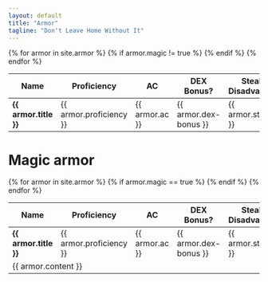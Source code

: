 ```yaml
---
layout: default
title: "Armor"
tagline: "Don't Leave Home Without It"
---
```

<table>
  <thead>
    <th>Name</th>
    <th>Proficiency</th>
    <th>AC</th>
    <th>DEX Bonus?</th>
    <th>Stealth Disadvantage</th>
    <th>Cost</th>
    <th>Weight</th>
  </thead>
  <tbody>
  {% for armor in site.armor %}
    {% if armor.magic != true %}
      <tr>
        <td><b>{{ armor.title }}</b></td>
        <td>{{ armor.proficiency }}</td>
        <td>{{ armor.ac }}</td>
        <td>{{ armor.dex-bonus }}</td>
        <td>{{ armor.stealth }}</td>
        <td>{{ armor.cost }}</td>
        <td>{{ armor.weight }}</td>
      </tr>
    {% endif %}
  {% endfor %}
  </tbody>
</table>

# Magic armor

<table>
  <thead>
    <th>Name</th>
    <th>Proficiency</th>
    <th>AC</th>
    <th>DEX Bonus?</th>
    <th>Stealth Disadvantage</th>
    <th>Cost</th>
    <th>Weight</th>
  </thead>
  <tbody>
  {% for armor in site.armor %}
    {% if armor.magic == true %}
      <tr>
        <td><b>{{ armor.title }}</b></td>
        <td>{{ armor.proficiency }}</td>
        <td>{{ armor.ac }}</td>
        <td>{{ armor.dex-bonus }}</td>
        <td>{{ armor.stealth }}</td>
        <td>{{ armor.cost }}</td>
        <td>{{ armor.weight }}</td>
      </tr>
      <tr>
        <td colspan=8>
          <div class='layout-grid'>
            {{ armor.content }}
          </div>
        </td>
      </tr>
    {% endif %}
  {% endfor %}
  </tbody>
</table>